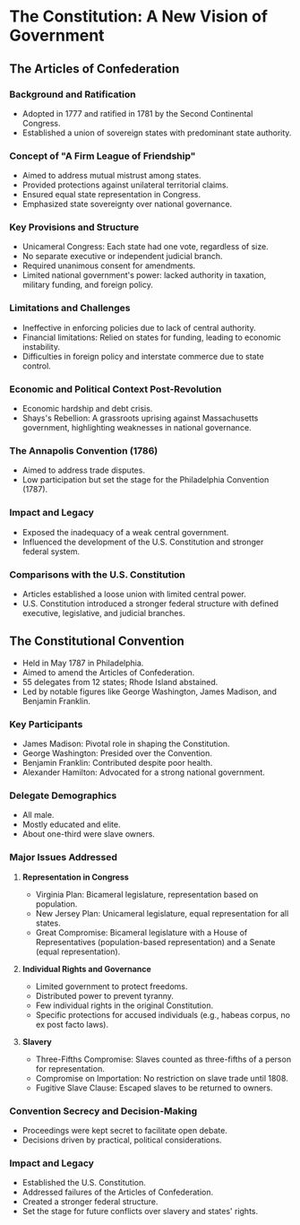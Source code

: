 # The Constitution: A New Vision of Government

## The Articles of Confederation

### Background and Ratification
- Adopted in 1777 and ratified in 1781 by the Second Continental Congress.
- Established a union of sovereign states with predominant state authority.

### Concept of "A Firm League of Friendship"
- Aimed to address mutual mistrust among states.
- Provided protections against unilateral territorial claims.
- Ensured equal state representation in Congress.
- Emphasized state sovereignty over national governance.

### Key Provisions and Structure
- Unicameral Congress: Each state had one vote, regardless of size.
- No separate executive or independent judicial branch.
- Required unanimous consent for amendments.
- Limited national government's power: lacked authority in taxation, military funding, and foreign policy.

### Limitations and Challenges
- Ineffective in enforcing policies due to lack of central authority.
- Financial limitations: Relied on states for funding, leading to economic instability.
- Difficulties in foreign policy and interstate commerce due to state control.

### Economic and Political Context Post-Revolution
- Economic hardship and debt crisis.
- Shays's Rebellion: A grassroots uprising against Massachusetts government, highlighting weaknesses in national governance.

### The Annapolis Convention (1786)
- Aimed to address trade disputes.
- Low participation but set the stage for the Philadelphia Convention (1787).

### Impact and Legacy
- Exposed the inadequacy of a weak central government.
- Influenced the development of the U.S. Constitution and stronger federal system.

### Comparisons with the U.S. Constitution
- Articles established a loose union with limited central power.
- U.S. Constitution introduced a stronger federal structure with defined executive, legislative, and judicial branches.

## The Constitutional Convention

- Held in May 1787 in Philadelphia.
- Aimed to amend the Articles of Confederation.
- 55 delegates from 12 states; Rhode Island abstained.
- Led by notable figures like George Washington, James Madison, and Benjamin Franklin.

### Key Participants
- James Madison: Pivotal role in shaping the Constitution.
- George Washington: Presided over the Convention.
- Benjamin Franklin: Contributed despite poor health.
- Alexander Hamilton: Advocated for a strong national government.

### Delegate Demographics
- All male.
- Mostly educated and elite.
- About one-third were slave owners.

### Major Issues Addressed
1. **Representation in Congress**
    - Virginia Plan: Bicameral legislature, representation based on population.
    - New Jersey Plan: Unicameral legislature, equal representation for all states.
    - Great Compromise: Bicameral legislature with a House of Representatives (population-based representation) and a Senate (equal representation).

2. **Individual Rights and Governance**
    - Limited government to protect freedoms.
    - Distributed power to prevent tyranny.
    - Few individual rights in the original Constitution.
    - Specific protections for accused individuals (e.g., habeas corpus, no ex post facto laws).

3. **Slavery**
    - Three-Fifths Compromise: Slaves counted as three-fifths of a person for representation.
    - Compromise on Importation: No restriction on slave trade until 1808.
    - Fugitive Slave Clause: Escaped slaves to be returned to owners.

### Convention Secrecy and Decision-Making
- Proceedings were kept secret to facilitate open debate.
- Decisions driven by practical, political considerations.

### Impact and Legacy
- Established the U.S. Constitution.
- Addressed failures of the Articles of Confederation.
- Created a stronger federal structure.
- Set the stage for future conflicts over slavery and states' rights.